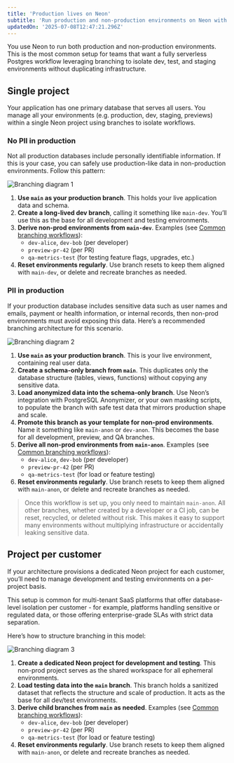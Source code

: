 ```yaml
---
title: 'Production lives on Neon'
subtitle: 'Run production and non-production environments on Neon with secure, isolated branching workflows for every use case'
updatedOn: '2025-07-08T12:47:21.296Z'
---
```


You use Neon to run both production and non-production environments. This is the most common setup for teams that want a fully serverless Postgres workflow leveraging branching to isolate dev, test, and staging environments without duplicating infrastructure.

## Single project

Your application has one primary database that serves all users. You manage all your environments (e.g. production, dev, staging, previews) within a single Neon project using branches to isolate workflows.

### No PII in production

Not all production databases include personally identifiable information. If this is your case, you can safely use production-like data in non-production environments. Follow this pattern:

![Branching diagram 1](/images/flow/branching-diagram-1.png)

1. **Use `main` as your production branch**. This holds your live application data and schema.
2. **Create a long-lived dev branch**, calling it something like `main-dev`. You’ll use this as the base for all development and testing environments.
3. **Derive non-prod environments from `main-dev`**. Examples (see [Common branching workflows](/flow#workflows)):
   - `dev-alice`, `dev-bob` (per developer)
   - `preview-pr-42` (per PR)
   - `qa-metrics-test` (for testing feature flags, upgrades, etc.)
4. **Reset environments regularly**. Use branch resets to keep them aligned with `main-dev`, or delete and recreate branches as needed.

### PII in production

If your production database includes sensitive data such as user names and emails, payment or health information, or internal records, then non-prod environments must avoid exposing this data. Here’s a recommended branching architecture for this scenario.

![Branching diagram 2](/images/flow/branching-diagram-2.png)

1. **Use `main` as your production branch**. This is your live environment, containing real user data.
2. **Create a schema-only branch from `main`**. This duplicates only the database structure (tables, views, functions) without copying any sensitive data.
3. **Load anonymized data into the schema-only branch**. Use Neon’s integration with PostgreSQL Anonymizer, or your own masking scripts, to populate the branch with safe test data that mirrors production shape and scale.
4. **Promote this branch as your template for non-prod environments**. Name it something like `main-anon` or `dev-anon`. This becomes the base for all development, preview, and QA branches.
5. **Derive all non-prod environments from `main-anon`**. Examples (see [Common branching workflows](/flow#workflows)):
   - `dev-alice`, `dev-bob` (per developer)
   - `preview-pr-42` (per PR)
   - `qa-metrics-test` (for load or feature testing)
6. **Reset environments regularly**. Use branch resets to keep them aligned with `main-anon`, or delete and recreate branches as needed.

> Once this workflow is set up, you only need to maintain `main-anon`. All other branches, whether created by a developer or a CI job, can be reset, recycled, or deleted without risk. This makes it easy to support many environments without multiplying infrastructure or accidentally leaking sensitive data.

## Project per customer

If your architecture provisions a dedicated Neon project for each customer, you’ll need to manage development and testing environments on a per-project basis.

This setup is common for multi-tenant SaaS platforms that offer database-level isolation per customer - for example, platforms handling sensitive or regulated data, or those offering enterprise-grade SLAs with strict data separation.

Here’s how to structure branching in this model:

![Branching diagram 3](/images/flow/branching-diagram-3.png)

1. **Create a dedicated Neon project for development and testing**. This non-prod project serves as the shared workspace for all ephemeral environments.
2. **Load testing data into the `main` branch**. This branch holds a sanitized dataset that reflects the structure and scale of production. It acts as the base for all dev/test environments.
3. **Derive child branches from `main` as needed**. Examples (see [Common branching workflows](/flow#workflows)):
   - `dev-alice`, `dev-bob` (per developer)
   - `preview-pr-42` (per PR)
   - `qa-metrics-test` (for load or feature testing)
4. **Reset environments regularly**. Use branch resets to keep them aligned with `main-anon`, or delete and recreate branches as needed.
